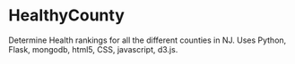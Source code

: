 # HealthyCounty
Determine Health rankings for all the different  counties in NJ. Uses Python, Flask, mongodb, html5, CSS, javascript, d3.js.
